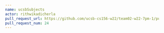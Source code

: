 ```yaml
---
name: ucsbSubjects
actor: rithwikadicherla
pull_request_url: https://github.com/ucsb-cs156-w22/team02-w22-7pm-1/pull/24
pull_request_num: 24
---
```

